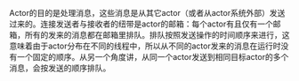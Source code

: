Actor的目的是处理消息，这些消息是从其它actor（或者从actor系统外部）发送过来的。连接发送者与接收者的纽带是actor的邮箱：每个actor有且仅有一个邮箱，所有的发来的消息都在邮箱里排队。排队按照发送操作的时间顺序来进行，这意味着由于actor分布在不同的线程中，所以从不同的actor发来的消息在运行时没有一个固定的顺序。从另一个角度讲，从同一个actor发送到相同目标actor的多个消息，会按发送的顺序排队。